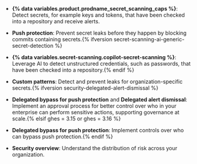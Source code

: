 * **{% data variables.product.prodname_secret_scanning_caps %}**: Detect secrets, for example keys and tokens, that have been checked into a repository and receive alerts.

* **Push protection**: Prevent secret leaks before they happen by blocking commits containing secrets.{% ifversion secret-scanning-ai-generic-secret-detection %}

* **{% data variables.secret-scanning.copilot-secret-scanning %}**: Leverage AI to detect unstructured credentials, such as passwords, that have been checked into a repository.{% endif %}

* **Custom patterns**: Detect and prevent leaks for organization-specific secrets.{% ifversion security-delegated-alert-dismissal %}

* **Delegated bypass for push protection** and **Delegated alert dismissal**:  Implement an approval process for better control over who in your enterprise can perform sensitive actions, supporting governance at scale.{% elsif ghes = 3.15 or ghes = 3.16 %}

* **Delegated bypass for push protection**: Implement controls over who can bypass push protection.{% endif %}

* **Security overview**: Understand the distribution of risk across your organization.
